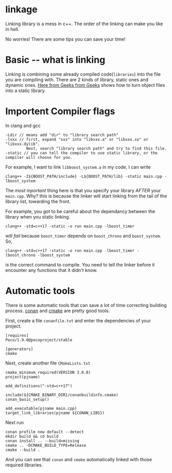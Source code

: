 # linkage

Linking library is a mess in c++. The order of the linking can make you like in hell.

No worries! There are some tips you can save your time!

# Basic -- what is linking

Linking is combining some already compiled code(`libraries`) into the file you are compiling with.
There are 2 kinds of library, static ones and dynamic ones. 
[Here from Geeks from Geeks](https://www.geeksforgeeks.org/static-vs-dynamic-libraries/) shows how to turn object files into a static library.

# Importent Compiler flags
In clang and gcc
```
-Ldir // means add "dir" to "library search path"
-lxxx // first, expand "xxx" into "libxxx.a" or "libxxx.so" or "libxxx.dylib".
         Next, search "library search path" and try to find this file.
-static // you can tell the compiler to use static library, or the compiler will choose for you.
```
For example, I want to link `libboost_system.a` in my code, I can write
```
clang++ -I${BOOST_PATH/include} -L${BOOST_PATH/lib} -static main.cpp -lboost_system
```

The *most inportant* thing here is that you specify your library *AFTER* your `main.cpp`. Why? this is because the linker will
start linking from the tail of the library list, towarding the front. 

For example, you got to be careful about the dependancy between the library when you static linking.
```
clang++ -std=c++17 -static -o run main.cpp -lboost_timer
``` 

will *fail* because `boost_timer` depends on `boost_chrono` and `boost_system`. So,
```
clang++ -std=c++17 -static -o run main.cpp -lboost_timer -lboost_chrono -lboost_system
```
is the correct command to compile. You need to tell the linker before it encounter any functions that it didn't know.

# Automatic tools
There is some automatic tools that can save a lot of time correcting building process.
[conan](https://github.com/conan-io/conan) and [cmake](https://github.com/conan-io/conan) are pretty good tools.

First, create a file `conanfile.txt` and enter the dependencies of your project.
```
[requires]
Poco/1.9.0@pocoproject/stable

[generators]
cmake
```

Next, create another file `CMakeLists.txt`
```
cmake_minimum_required(VERSION 3.0.0)
project(pjname)

add_definitions("-std=c++17")

include(${CMAKE_BINARY_DIR}/conanbuildinfo.cmake)
conan_basic_setup()

add_executable(pjname main.cpp)
target_link_libraries(pjname ${CONAN_LIBS})
```

Next run
```
conan profile new default --detect
mkdir build && cd build
conan install .. --build=missing
cmake .. -DCMAKE_BUILD_TYPE=Release
cmake --build .
```
And you can see that `conan` and `cmake` automatically linked with those required libraries.
